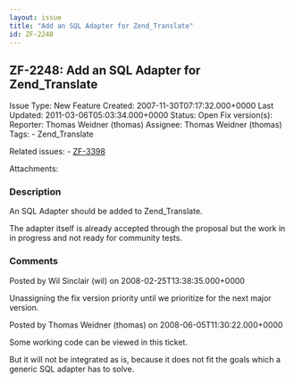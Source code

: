 ```yaml
---
layout: issue
title: "Add an SQL Adapter for Zend_Translate"
id: ZF-2248
---
```


ZF-2248: Add an SQL Adapter for Zend\_Translate
-----------------------------------------------

 Issue Type: New Feature Created: 2007-11-30T07:17:32.000+0000 Last Updated: 2011-03-06T05:03:34.000+0000 Status: Open Fix version(s): 
 Reporter:  Thomas Weidner (thomas)  Assignee:  Thomas Weidner (thomas)  Tags: - Zend\_Translate
 
 Related issues: - [ZF-3398](/issues/browse/ZF-3398)
 
 Attachments: 
### Description

An SQL Adapter should be added to Zend\_Translate.

The adapter itself is already accepted through the proposal but the work in in progress and not ready for community tests.

 

 

### Comments

Posted by Wil Sinclair (wil) on 2008-02-25T13:38:35.000+0000

Unassigning the fix version priority until we prioritize for the next major version.

 

 

Posted by Thomas Weidner (thomas) on 2008-06-05T11:30:22.000+0000

Some working code can be viewed in this ticket.

But it will not be integrated as is, because it does not fit the goals which a generic SQL adapter has to solve.

 

 